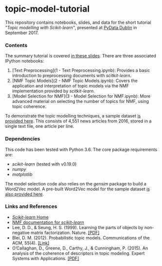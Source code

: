 # topic-model-tutorial
This repository contains notebooks, slides, and data for the short tutorial *"Topic modelling with Scikit-learn"*, presented at [PyData Dublin](https://www.meetup.com/PyDataDublin/) in September 2017. 

### Contents

The summary tutorial is covered [in these slides](topic-modelling-with-scikitlearn.pdf). There are three associated IPython notebooks:

1. [Text Preprocessing](1 - Text Preprocessing.ipynb): Provides a basic introduction to preprocessing documents with *scitkit-learn*.
2. [NMF Topic Models](2 - NMF Topic Models.ipynb): Covers the application and interpretation of topic models via the NMF implementation provided by *scitkit-learn*.
3. [Model Selection for NMF](3 - Model Selection for NMF.ipynb): More advanced material on selecting the number of topics for NMF, using topic coherence.

To demonstrate the topic modelling techniques, a sample dataset [is provided here](data/articles.txt). This consists of 4,551 news articles from 2016, stored in a single text file, one article per line.


### Dependencies

This code has been tested with Python 3.6. The core package requirements are:

- *scikit-learn* (tested with v0.19.0)
- *numpy*
- *matplotlib*

The model selection code also relies on the *gensim* package to build a Word2Vec model. A pre-built Word2Vec model for the sample dataset [is also provided here](data/w2v-model.bin).

### Links and References

- [*Scikit-learn* Home](http://scikit-learn.org/stable/)
- [NMF documentation for *scikit-learn*](http://scikit-learn.org/stable/modules/generated/sklearn.decomposition.NMF.html)
- Lee, D. D., & Seung, H. S. (1999). Learning the parts of objects by non-negative matrix factorization. Nature. [[PDF]](http://www.columbia.edu/~jwp2128/Teaching/E4903/papers/nmf_nature.pdf)
- Blei, D. M. (2012). Probabilistic topic models. Communications of the ACM, 55(4). [[Link]](https://cacm.acm.org/magazines/2012/4/147361-probabilistic-topic-models/fulltext)
- O’Callaghan, D., Greene, D., Carthy, J., & Cunningham, P. (2015). An analysis of the coherence of descriptors in topic modeling. Expert Systems with Applications. [[PDF]](http://derekgreene.com/papers/ocallaghan15eswa.pdf)

